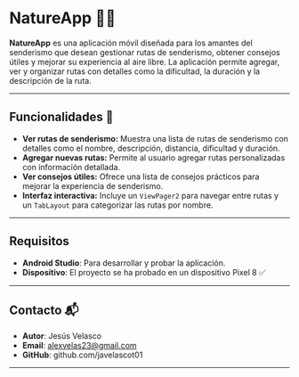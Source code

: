 # NatureApp 🥾🌄

**NatureApp** es una aplicación móvil diseñada para los amantes del senderismo que desean gestionar rutas de senderismo, obtener consejos útiles y mejorar su experiencia al aire libre. La aplicación permite agregar, ver y organizar rutas con detalles como la dificultad, la duración y la descripción de la ruta.

---

## Funcionalidades 🚀

- **Ver rutas de senderismo:** Muestra una lista de rutas de senderismo con detalles como el nombre, descripción, distancia, dificultad y duración.
- **Agregar nuevas rutas:** Permite al usuario agregar rutas personalizadas con información detallada.
- **Ver consejos útiles:** Ofrece una lista de consejos prácticos para mejorar la experiencia de senderismo.
- **Interfaz interactiva:** Incluye un `ViewPager2` para navegar entre rutas y un `TabLayout` para categorizar las rutas por nombre.

---

## Requisitos

- **Android Studio**: Para desarrollar y probar la aplicación.
- **Dispositivo**: El proyecto se ha probado en un dispositivo Pixel 8 ✅

---
## Contacto 📬
- **Autor**: Jesús Velasco
- **Email**: alexvelas23@gmail.com
- **GitHub**: github.com/javelascot01
---

